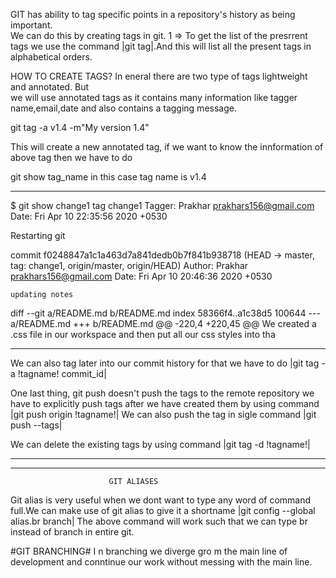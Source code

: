 GIT has ability to tag specific points in a repository's history as being important.<br/> We can do this by creating tags in git.
1 =>
To get the list of the presrrent tags we use the command |git tag|.And this will list all the present tags in alphabetical orders.

HOW TO CREATE TAGS?
In eneral there are two type of tags lightweight and annotated. But<br/> we will use annotated tags as it contains many information like tagger name,email,date and also contains a tagging message.

git tag -a v1.4 -m"My version 1.4"

This will create a new annotated tag, if we want to know the innformation of above tag then we have to do

git show tag_name
in this case tag name is v1.4

---

\$ git show change1
tag change1
Tagger: Prakhar <prakhars156@gmail.com>
Date: Fri Apr 10 22:35:56 2020 +0530

Restarting git

commit f0248847a1c1a463d7a841dedb0b7f841b938718 (HEAD -> master, tag: change1, origin/master, origin/HEAD)
Author: Prakhar <prakhars156@gmail.com>
Date: Fri Apr 10 20:46:36 2020 +0530

    updating notes

diff --git a/README.md b/README.md
index 58366f4..a1c38d5 100644
--- a/README.md
+++ b/README.md
@@ -220,4 +220,45 @@ We created a .css file in our workspace and then put all our css styles into tha

---

We can also tag later into our commit history
for that we have to do |git tag -a !tagname! commit_id|

One last thing, git push doesn't push the tags to the remote repository we have to explicitly push tags after we have created them by using command |git push origin !tagname!|
We can also push the tag in sigle command |git push --tags|

We can delete the existing tags by using command |git tag -d !tagname!|

---

---

                          GIT ALIASES

Git alias is very useful when we dont want to type any word of command full.We can make use of git alias to give it a shortname
|git config --global alias.br branch|
The above command will work such that we can type br instead of branch in entire git.



#GIT BRANCHING#
I n branching we diverge gro m the main line  of development and conntinue our work without messing with the main line.
